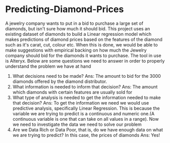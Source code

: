 # Predicting-Diamond-Prices
A jewelry company wants to put in a bid to purchase a large set of diamonds, but isn't sure how much it should bid. 
This project uses an existing dataset of diamonds to build a Linear regression model which makes predictions of diamond prices based on the features of the diamond such as it's carat, cut, colour etc. 
When this is done, we would be able to make suggestions with empirical backing on how much the Jewelry company should bid for the diamonds it wants to purchase.
The tool in use is Alteryx.
Below are some questions we need to answer in order to properly understand the problem we have at hand
1) What decisions need to be made?
Ans: The amount to bid for the 3000 diamonds offered by the diamond distributor.
2) What information is needed to inform that decision?
Ans: The amount which diamonds with certain features are usually sold for
3) What type of analysis is needed to get the information needed to make that decision?
Ans: To get the information we need we would use predictive analysis, specifically Linear Regression. This is because the variable we are trying to predict is a continuous and numeric one.(A continuous variable is one that can take on all values in a range).
Now we need to investigate the data we need to solve our problem
1) Are we Data Rich or Data Poor, that is, do we have enough data on what we are trying to predict? In this case, the prices of diamonds 
Ans: Yes!
